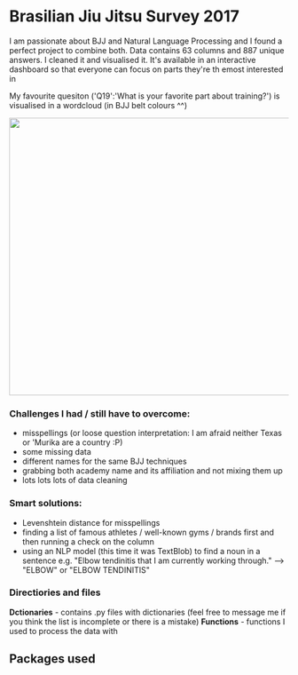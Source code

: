 # Brasilian Jiu Jitsu Survey 2017

I am passionate about BJJ and Natural Language Processing and I found a perfect project to combine both. Data contains 63 columns and 887 unique answers. I cleaned it and visualised it. It's available in an interactive dashboard so that everyone can focus on parts they're th emost interested in

My favourite quesiton ('Q19':'What is your favorite part about training?') is visualised in a wordcloud (in BJJ belt colours ^^)

<img  width="1000" height="500" src="https://github.com/mbalcerzak/BJJ/blob/master/BJJ_wordcloud.png">

### Challenges I had / still have to overcome:
- misspellings (or loose question interpretation: I am afraid neither Texas or 'Murika are a country :P)
- some missing data
- different names for the same BJJ techniques
- grabbing both academy name and its affiliation and not mixing them up
- lots lots lots of data cleaning

### Smart solutions:
- Levenshtein distance for misspellings
- finding a list of famous athletes / well-known gyms / brands first and then running a check on the column
- using an NLP model (this time it was TextBlob) to find a noun in a sentence 
  e.g. "Elbow tendinitis that I am currently working through." --> "ELBOW" or "ELBOW TENDINITIS"

### Directiories and files
**Dctionaries** - contains .py files with dictionaries (feel free to message me if you think the list is incomplete or there is a mistake)
**Functions** - functions I used to process the data with

## Packages used

```python


```
